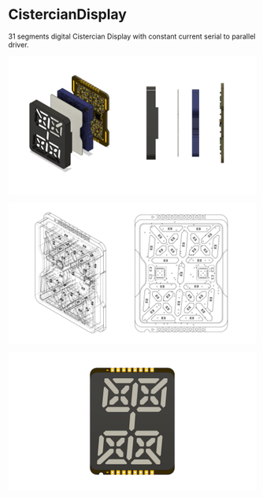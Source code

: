 # CistercianDisplay
31 segments digital Cistercian Display with constant current serial to parallel driver.

![displayExplode](https://raw.githubusercontent.com/JosueAGtz/CistercianDisplay/main/Media/Cistercian%20Display%20Explode.png)

![displayISOMesh](https://github.com/JosueAGtz/CistercianDisplay/blob/main/Media/Cistercian%20Display%20ISO.png)

![display3D](https://github.com/JosueAGtz/CistercianDisplay/blob/main/Media/Cistercian%20Display.png)
